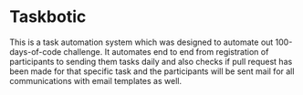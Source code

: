 # Taskbotic
This is a task automation system which was designed to automate out 100-days-of-code challenge. It automates end to end from registration of participants to sending them tasks daily and also checks if pull request has been made for that specific task and the participants will be sent mail for all communications with email templates as well. 
